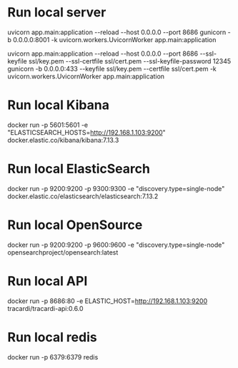 # Run local server

uvicorn app.main:application --reload --host 0.0.0.0 --port 8686
gunicorn -b 0.0.0.0:8001 -k uvicorn.workers.UvicornWorker app.main:application

uvicorn app.main:application --reload --host 0.0.0.0 --port 8686 --ssl-keyfile ssl/key.pem --ssl-certfile ssl/cert.pem  --ssl-keyfile-password 12345
gunicorn -b 0.0.0.0:433 --keyfile ssl/key.pem --certfile ssl/cert.pem -k uvicorn.workers.UvicornWorker app.main:application

# Run local Kibana
docker run -p 5601:5601 -e "ELASTICSEARCH_HOSTS=http://192.168.1.103:9200" docker.elastic.co/kibana/kibana:7.13.3

# Run local ElasticSearch
docker run -p 9200:9200 -p 9300:9300 -e "discovery.type=single-node" docker.elastic.co/elasticsearch/elasticsearch:7.13.2

# Run local OpenSource 
docker run -p 9200:9200 -p 9600:9600 -e "discovery.type=single-node" opensearchproject/opensearch:latest

# Run local API
docker run -p 8686:80 -e ELASTIC_HOST=http://192.168.1.103:9200 tracardi/tracardi-api:0.6.0

# Run local redis
docker run -p 6379:6379 redis